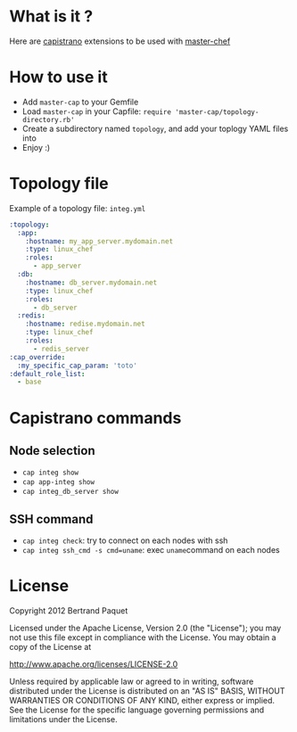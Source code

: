 # What is it ?

Here are [capistrano](https://github.com/capistrano/capistrano/wiki) extensions to be used with [master-chef](https://github.com/octo-technology/master-chef)

# How to use it

* Add ``master-cap`` to your Gemfile
* Load ``master-cap`` in your Capfile: ``require 'master-cap/topology-directory.rb'``
* Create a subdirectory named ``topology``, and add your toplogy YAML files into
* Enjoy :)

# Topology file

Example of a topology file: ``integ.yml``

```yml
:topology:
  :app:
    :hostname: my_app_server.mydomain.net
    :type: linux_chef
    :roles:
      - app_server
  :db:
    :hostname: db_server.mydomain.net
    :type: linux_chef
    :roles:
      - db_server
  :redis:
    :hostname: redise.mydomain.net
    :type: linux_chef
    :roles:
      - redis_server
:cap_override:
  :my_specific_cap_param: 'toto'
:default_role_list:
  - base
```

# Capistrano commands

## Node selection

* ``cap integ show``
* ``cap app-integ show``
* ``cap integ_db_server show``

## SSH command

* ``cap integ check``: try to connect on each nodes with ssh
* ``cap integ ssh_cmd -s cmd=uname``: exec ``uname``command on each nodes

# License

Copyright 2012 Bertrand Paquet

Licensed under the Apache License, Version 2.0 (the "License");
you may not use this file except in compliance with the License.
You may obtain a copy of the License at

http://www.apache.org/licenses/LICENSE-2.0

Unless required by applicable law or agreed to in writing, software
distributed under the License is distributed on an "AS IS" BASIS,
WITHOUT WARRANTIES OR CONDITIONS OF ANY KIND, either express or implied.
See the License for the specific language governing permissions and
limitations under the License.
